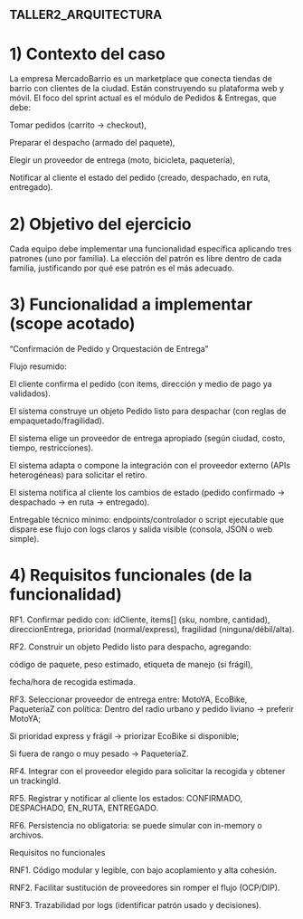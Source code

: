 ﻿## TALLER2_ARQUITECTURA

# 1) Contexto del caso
La empresa MercadoBarrio es un marketplace que conecta tiendas de barrio con clientes de la ciudad. Están construyendo su plataforma web y móvil. El foco del sprint actual es el módulo de Pedidos & Entregas, que debe:

Tomar pedidos (carrito → checkout),

Preparar el despacho (armado del paquete),

Elegir un proveedor de entrega (moto, bicicleta, paquetería),

Notificar al cliente el estado del pedido (creado, despachado, en ruta, entregado).

# 2) Objetivo del ejercicio
Cada equipo debe implementar una funcionalidad específica aplicando tres patrones (uno por familia).
La elección del patrón es libre dentro de cada familia, justificando por qué ese patrón es el más adecuado.

# 3) Funcionalidad a implementar (scope acotado)
“Confirmación de Pedido y Orquestación de Entrega”

Flujo resumido:

El cliente confirma el pedido (con items, dirección y medio de pago ya validados).

El sistema construye un objeto Pedido listo para despachar (con reglas de empaquetado/fragilidad).

El sistema elige un proveedor de entrega apropiado (según ciudad, costo, tiempo, restricciones).

El sistema adapta o compone la integración con el proveedor externo (APIs heterogéneas) para solicitar el retiro.

El sistema notifica al cliente los cambios de estado (pedido confirmado → despachado → en ruta → entregado).

Entregable técnico mínimo: endpoints/controlador o script ejecutable que dispare ese flujo con logs claros y salida visible (consola, JSON o web simple).

# 4) Requisitos funcionales (de la funcionalidad)
RF1. Confirmar pedido con: idCliente, items[] (sku, nombre, cantidad), direccionEntrega, prioridad (normal/express), fragilidad (ninguna/débil/alta).

RF2. Construir un objeto Pedido listo para despacho, agregando:

código de paquete, peso estimado, etiqueta de manejo (si frágil),

fecha/hora de recogida estimada.

RF3. Seleccionar proveedor de entrega entre: MotoYA, EcoBike, PaqueteríaZ con política:
Dentro del radio urbano y pedido liviano → preferir MotoYA;

Si prioridad express y frágil → priorizar EcoBike si disponible;

Si fuera de rango o muy pesado → PaqueteríaZ.

RF4. Integrar con el proveedor elegido para solicitar la recogida y obtener un trackingId.

RF5. Registrar y notificar al cliente los estados: CONFIRMADO, DESPACHADO, EN_RUTA, ENTREGADO.

RF6. Persistencia no obligatoria: se puede simular con in-memory o archivos.

Requisitos no funcionales

RNF1. Código modular y legible, con bajo acoplamiento y alta cohesión.

RNF2. Facilitar sustitución de proveedores sin romper el flujo (OCP/DIP).

RNF3. Trazabilidad por logs (identificar patrón usado y decisiones).

